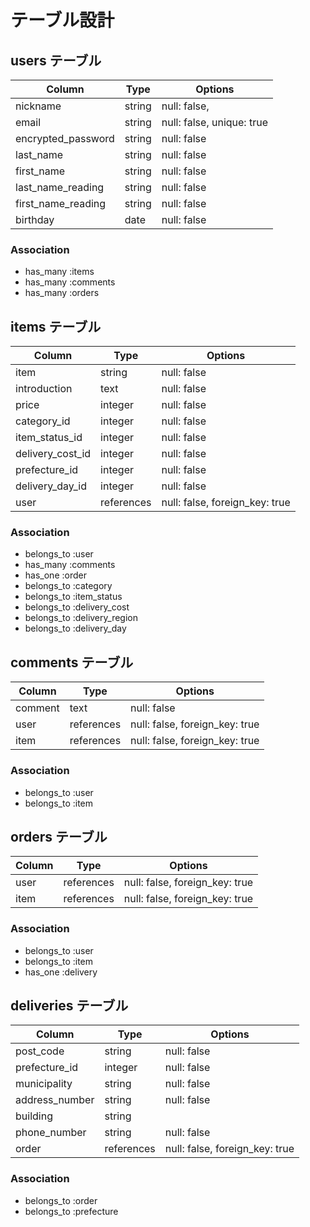 # テーブル設計

## users テーブル

| Column             | Type                | Options                        |
|--------------------|---------------------|--------------------------------|
| nickname           | string              | null: false,                   |
| email              | string              | null: false, unique: true      |
| encrypted_password | string              | null: false                    |
| last_name          | string              | null: false                    |
| first_name         | string              | null: false                    |
| last_name_reading  | string              | null: false                    |
| first_name_reading | string              | null: false                    |
| birthday           | date                | null: false                    |

### Association

* has_many :items
* has_many :comments
* has_many :orders


## items テーブル

| Column             | Type               | Options                        |
|--------------------|--------------------|--------------------------------|
| item               | string             | null: false                    |
| introduction       | text               | null: false                    |
| price              | integer            | null: false                    |
| category_id        | integer            | null: false                    |
| item_status_id     | integer            | null: false                    |
| delivery_cost_id   | integer            | null: false                    |
| prefecture_id      | integer            | null: false                    |
| delivery_day_id    | integer            | null: false                    |
| user               | references         | null: false, foreign_key: true |     

### Association

- belongs_to :user
- has_many :comments
- has_one :order
- belongs_to :category
- belongs_to :item_status
- belongs_to :delivery_cost
- belongs_to :delivery_region
- belongs_to :delivery_day


## comments テーブル

| Column             | Type       | Options                                |
|--------------------|------------|----------------------------------------|
| comment            | text       | null: false                            |
| user               | references | null: false, foreign_key: true         |
| item               | references | null: false, foreign_key: true         |

### Association

- belongs_to :user
- belongs_to :item


## orders テーブル

| Column             | Type       | Options                                |
|--------------------|------------|----------------------------------------|
| user               | references | null: false, foreign_key: true         |
| item               | references | null: false, foreign_key: true         |

### Association

- belongs_to :user
- belongs_to :item
- has_one :delivery


## deliveries テーブル

| Column             | Type       | Options                                |
|--------------------|------------|----------------------------------------|
| post_code          | string     | null: false                            |
| prefecture_id      | integer    | null: false                            |
| municipality       | string     | null: false                            |
| address_number     | string     | null: false                            |
| building           | string     |                                        |
| phone_number       | string     | null: false                            |
| order              | references | null: false, foreign_key: true         |

### Association

- belongs_to :order
- belongs_to :prefecture